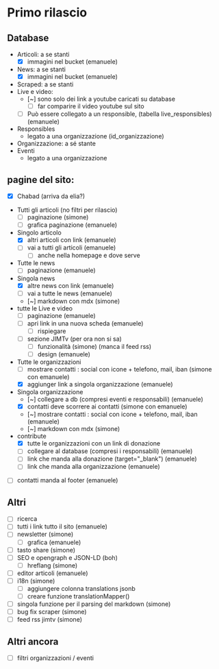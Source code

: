 # Primo rilascio

## Database

- Articoli: a se stanti
  - [x] immagini nel bucket (emanuele)
- News: a se stanti
  - [x] immagini nel bucket (emanuele)
- Scraped: a se stanti
- Live e video:
  - [~] sono solo dei link a youtube caricati su database
    - [ ] far comparire il video youtube sul sito
  - [ ] Può essere collegato a un responsible, (tabella live_responsibles) (emanuele)
- Responsibles
  - legato a una organizzazione (id_organizzazione)
- Organizzazione: a sé stante
- Eventi
  - legato a una organizzazione

## pagine del sito:

- [x] Chabad (arriva da elia?)
- Tutti gli articoli (no filtri per rilascio)
  - [ ] paginazione (simone)
  - [ ] grafica paginazione (emanuele)
- Singolo articolo
  - [x] altri articoli con link (emanuele)
  - [ ] vai a tutti gli articoli (emanuele)
    - [ ] anche nella homepage e dove serve
- Tutte le news
  - [ ] paginazione (emanuele)
- Singola news
  - [x] altre news con link (emanuele)
  - [ ] vai a tutte le news (emanuele)
  - [~] markdown con mdx (simone)
- tutte le Live e video
  - [ ] paginazione (emanuele)
  - [ ] apri link in una nuova scheda (emanuele)
    - [ ] rispiegare
  - [ ] sezione JIMTv (per ora non si sa)
    - [ ] funzionalità (simone) (manca il feed rss)
    - [ ] design (emanuele)
- Tutte le organizzazioni
  - [ ] mostrare contatti : social con icone + telefono, mail, iban (simone con emanuele)
  - [x] aggiunger link a singola organizzazione (emanuele)
- Singola organizzazione
  - [~] collegare a db (compresi eventi e responsabili) (emanuele)
  - [x] contatti deve scorrere ai contatti (simone con emanuele)
  - [~] mostrare contatti : social con icone + telefono, mail, iban (emanuele)
  - [~] markdown con mdx (simone)
- contribute
  - [x] tutte le organizzazioni con un link di donazione
  - [ ] collegare al database (compresi i responsabili) (emanuele)
  - [ ] link che manda alla donazione (target="\_blank") (emanuele)
  - [ ] link che manda alla organizzazione (emanuele)
- [ ] contatti manda al footer (emanuele)

## Altri

- [ ] ricerca
- [ ] tutti i link tutto il sito (emanuele)
- [ ] newsletter (simone)
  - [ ] grafica (emanuele)
- [ ] tasto share (simone)
- [ ] SEO e opengraph e JSON-LD (boh)
  - [ ] hreflang (simone)
- [ ] editor articoli (emanuele)
- [ ] i18n (simone)
  - [ ] aggiungere colonna translations jsonb
  - [ ] creare funzione translationMapper()
- [ ] singola funzione per il parsing del markdown (simone)
- [ ] bug fix scraper (simone)
- [ ] feed rss jimtv (simone)

## Altri ancora

- [ ] filtri organizzazioni / eventi
